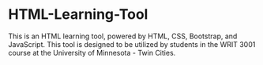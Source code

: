# HTML-Learning-Tool
This is an HTML learning tool, powered by HTML, CSS, Bootstrap, and JavaScript.  This tool is designed to be utilized by students in the WRIT 3001 course at the University of Minnesota - Twin Cities.
